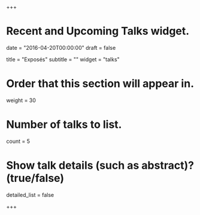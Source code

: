 +++
# Recent and Upcoming Talks widget.

date = "2016-04-20T00:00:00"
draft = false

title = "Exposés"
subtitle = ""
widget = "talks"

# Order that this section will appear in.
weight = 30

# Number of talks to list.
count = 5

# Show talk details (such as abstract)? (true/false)
detailed_list = false

+++

